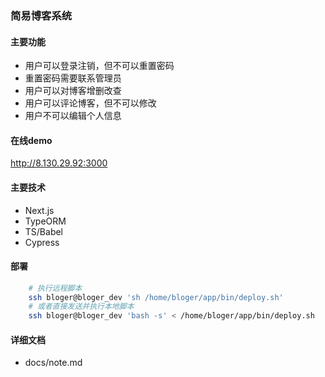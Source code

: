 ### 简易博客系统

#### 主要功能
 - 用户可以登录注销，但不可以重置密码
 - 重置密码需要联系管理员
 - 用户可以对博客增删改查
 - 用户可以评论博客，但不可以修改
 - 用户不可以编辑个人信息

#### 在线demo
http://8.130.29.92:3000

#### 主要技术
 - Next.js
 - TypeORM
 - TS/Babel
 - Cypress
 
#### 部署
```bash
    # 执行远程脚本
    ssh bloger@bloger_dev 'sh /home/bloger/app/bin/deploy.sh'
    # 或者直接发送并执行本地脚本
    ssh bloger@bloger_dev 'bash -s' < /home/bloger/app/bin/deploy.sh
```

#### 详细文档
 - docs/note.md
